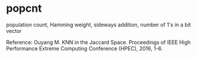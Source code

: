 # popcnt
population count, Hamming weight, sideways addition, number of 1's in a bit vector

Reference: Ouyang M.  KNN in the Jaccard Space.  Proceedings of IEEE High Performance Extreme Computing Conference (HPEC), 2016, 1-6.
